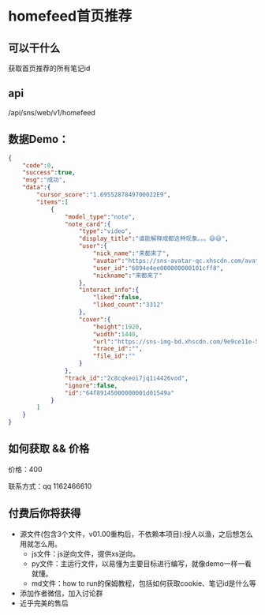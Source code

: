 # homefeed首页推荐

## 可以干什么
获取首页推荐的所有笔记id

## api
/api/sns/web/v1/homefeed

## 数据Demo：

```json
{
    "code":0,
    "success":true,
    "msg":"成功",
    "data":{
        "cursor_score":"1.6955287849700022E9",
        "items":[
            {
                "model_type":"note",
                "note_card":{
                    "type":"video",
                    "display_title":"谁能解释成都这种现象。。。😅😅",
                    "user":{
                        "nick_name":"来都来了",
                        "avatar":"https://sns-avatar-qc.xhscdn.com/avatar/62662907b227432e38badba6.jpg",
                        "user_id":"6094e4ee000000000101cff8",
                        "nickname":"来都来了"
                    },
                    "interact_info":{
                        "liked":false,
                        "liked_count":"3312"
                    },
                    "cover":{
                        "height":1920,
                        "width":1440,
                        "url":"https://sns-img-bd.xhscdn.com/9e9ce11e-584c-f645-202b-3b1d1a1a0582",
                        "trace_id":"",
                        "file_id":""
                    }
                },
                "track_id":"2c8cqkeoi7jq1i4426vod",
                "ignore":false,
                "id":"64f89145000000001d01549a"
            }
        ]
    }
}
```


## 如何获取 && 价格

价格：400

联系方式：qq 1162466610

## 付费后你将获得
  - 源文件(包含3个文件，v01.00重构后，不依赖本项目):授人以渔，之后想怎么用就怎么用。
    - js文件：js逆向文件，提供xs逆向。
    - py文件：主运行文件，以易懂为主要目标进行编写，就像demo一样一看就懂。
    - md文件：how to run的保姆教程，包括如何获取cookie、笔记id是什么等
  - 添加作者微信，加入讨论群
  - 近乎完美的售后
